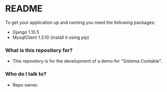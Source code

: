 # README #

To get your application up and running you need the following packages:

* Django 1.10.5
* MysqlClient 1.3.10 (install it using pip)

### What is this repository for? ###

* This repository is for the development of a demo for "Sistema Contable".

### Who do I talk to? ###

* Repo owner.